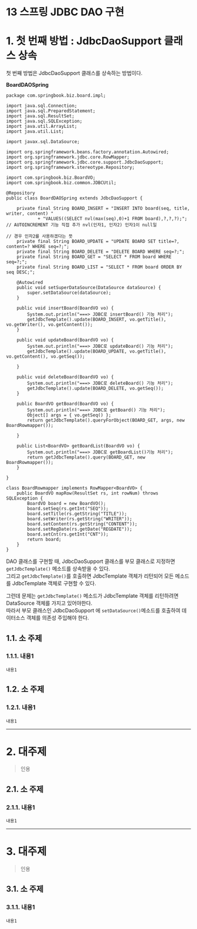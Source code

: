 13 스프링 JDBC DAO 구현
=======================
# 1. 첫 번째 방법 : JdbcDaoSupport 클래스 상속  
첫 번째 방법은 JdbcDaoSupport 클래스를 상속하는 방법이다.     
    
**BoardDAOSpring**
```
package com.springbook.biz.board.impl;

import java.sql.Connection;
import java.sql.PreparedStatement;
import java.sql.ResultSet;
import java.sql.SQLException;
import java.util.ArrayList;
import java.util.List;

import javax.sql.DataSource;

import org.springframework.beans.factory.annotation.Autowired;
import org.springframework.jdbc.core.RowMapper;
import org.springframework.jdbc.core.support.JdbcDaoSupport;
import org.springframework.stereotype.Repository;

import com.springbook.biz.BoardVO;
import com.springbook.biz.common.JDBCUtil;

@Repository
public class BoardDAOSpring extends JdbcDaoSupport {

	private final String BOARD_INSERT = "INSERT INTO board(seq, title, writer, content) "
			+ "VALUES((SELECT nvl(max(seq),0)+1 FROM board),?,?,?);"; // AUTOINCREMENT 기능 직접 추가 nvl(인자1, 인자2) 인자1이 null일
																		// 경우 인자2를 사용하겠다는 뜻
	private final String BOARD_UPDATE = "UPDATE BOARD SET title=?, content=? WHERE seq=?;";
	private final String BOARD_DELETE = "DELETE BOARD WHERE seq=?;";
	private final String BOARD_GET = "SELECT * FROM board WHERE seq=?;";
	private final String BOARD_LIST = "SELECT * FROM board ORDER BY seq DESC;";

	@Autowired
	public void setSuperDataSource(DataSource dataSource) {
		super.setDataSource(dataSource);
	}

	public void insertBoard(BoardVO vo) {
		System.out.println("===> JDBC로 insertBoard() 기능 처리");
		getJdbcTemplate().update(BOARD_INSERT, vo.getTitle(), vo.getWriter(), vo.getContent());
	}

	public void updateBoard(BoardVO vo) {
		System.out.println("===> JDBC로 updateBoard() 기능 처리");
		getJdbcTemplate().update(BOARD_UPDATE, vo.getTitle(), vo.getContent(), vo.getSeq());

	}

	public void deleteBoard(BoardVO vo) {
		System.out.println("===> JDBC로 deleteBoard() 기능 처리");
		getJdbcTemplate().update(BOARD_DELETE, vo.getSeq());
	}

	public BoardVO getBoard(BoardVO vo) {
		System.out.println("===> JDBC로 getBoard() 기능 처리");
		Object[] args = { vo.getSeq() };
		return getJdbcTemplate().queryForObject(BOARD_GET, args, new BoardRowmapper());

	}

	public List<BoardVO> getBoardList(BoardVO vo) {
		System.out.println("===> JDBC로 getBoardList()기능 처리");
		return getJdbcTemplate().query(BOARD_GET, new BoardRowmapper());
	}

}

class BoardRowmapper implements RowMapper<BoardVO> {
	public BoardVO mapRow(ResultSet rs, int rowNum) throws SQLException {
		BoardVO board = new BoardVO();
		board.setSeq(rs.getInt("SEQ"));
		board.setTitle(rs.getString("TITLE"));
		board.setWriter(rs.getString("WRITER"));
		board.setContent(rs.getString("CONTENT"));
		board.setRegDate(rs.getDate("REGDATE"));
		board.setCnt(rs.getInt("CNT"));
		return board;
	}
}
```
DAO 클래스를 구현할 때, JdbcDaoSupport 클래스를 부모 클래스로 지정하면 ```getJdbcTemplate()``` 메소드를 상속받을 수 있다.    
그리고 ```getJdbcTemplate()```를 호출하면 JdbcTemplate 객체가 리턴되어 모든 메소드를 JdbcTemplate 객체로 구현할 수 있다.  
  
그런데 문제는 ```getJdbcTemplate()``` 메소드가 JdbcTemplate 객체를 리턴하려면 DataSource 객체를 가지고 있어야한다.  
따라서 부모 클래스인 JdbcDaoSupport 에 ```setDataSource()```메소드를 호출하여 데이터소스 객체를 의존성 주입해야 한다.   


## 1.1. 소 주제
### 1.1.1. 내용1
```
내용1
```
## 1.2. 소 주제
### 1.2.1. 내용1
```
내용1
```

***
# 2. 대주제
> 인용
## 2.1. 소 주제
### 2.1.1. 내용1
```
내용1
```   

***
# 3. 대주제
> 인용
## 3.1. 소 주제
### 3.1.1. 내용1
```
내용1
```

